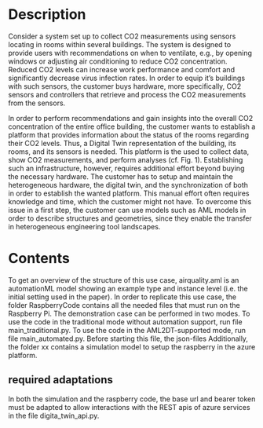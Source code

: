 # Description
Consider a system set up to collect CO2 measurements
using sensors locating in rooms within several buildings. The
system is designed to provide users with recommendations
on when to ventilate, e.g., by opening windows or adjusting air conditioning to reduce CO2 concentration. Reduced
CO2 levels can increase work performance and comfort and
significantly decrease virus infection rates. In order to equip
it’s buildings with such sensors, the customer buys hardware,
more specifically, CO2 sensors and controllers that retrieve
and process the CO2 measurements from the sensors.

In order to perform recommendations and gain insights into
the overall CO2 concentration of the entire office building,
the customer wants to establish a platform that provides
information about the status of the rooms regarding their
CO2 levels. Thus, a Digital Twin representation of the
building, its rooms, and its sensors is needed. This platform
is the used to collect data, show CO2 measurements, and
perform analyses (cf. Fig. 1). Establishing such an infrastructure, however, requires additional effort beyond buying the
necessary hardware. The customer has to setup and maintain
the heterogeneous hardware, the digital twin,
and the synchronization of both in order to establish the
wanted platform. This manual effort often requires knowledge
and time, which the customer might not have. To overcome
this issue in a first step, the customer can use models such as
AML models in order to describe structures and geometries,
since they enable the transfer in heterogeneous engineering
tool landscapes.

# Contents
To get an overview of the structure of this use case, airquality.aml is an automationML model showing an example type and instance level (i.e. the initial setting used in the paper).
In order to replicate this use case, the folder RaspberryCode contains all the needed files that must run on the Raspberry Pi.
The demonstration case can be performed in two modes.
To use the code in the traditional mode without automation support, run file main_traditional.py.
To use the code in the AML2DT-supported mode, run file main_automated.py. Before starting this file, the json-files
Additionally, the folder xx contains a simulation model to setup the raspberry in the azure platform.
## required adaptations
In both the simulation and the raspberry code, the base url and bearer token must be adapted to allow interactions with the REST apis of azure services in the file digita_twin_api.py.
